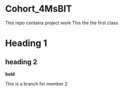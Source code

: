 # Cohort_4MsBIT
This repo contains project work
This the the first class

# Heading 1

## heading 2

**bold**

This is a branch for member 2